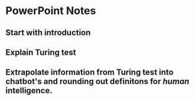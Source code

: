 # PowerPoint Notes

## Start with introduction

## Explain Turing test

## Extrapolate information from Turing test into chatbot's and rounding out definitons for _human_ intelligence.

